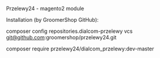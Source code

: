 Przelewy24 - magento2 module


Installation (by GroomerShop GitHub):

composer config repositories.dialcom-przelewy vcs git@github.com:groomershop/przelewy24.git

composer require przelewy24/dialcom_przelewy:dev-master
